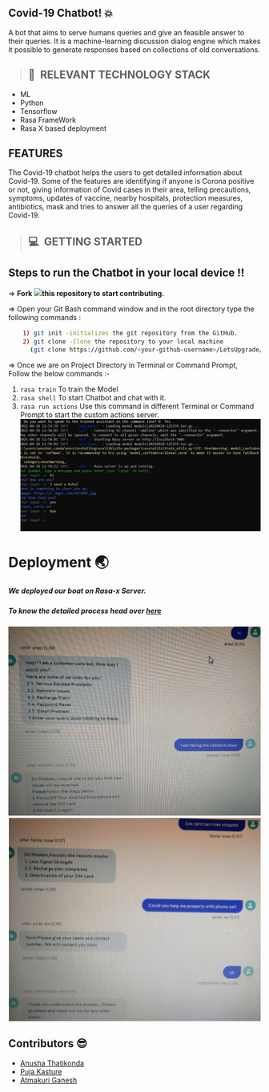 

## Covid-19 Chatbot! :boom:
A bot that aims to serve humans queries and give an feasible answer to their queries. It is a machine-learning discussion dialog engine which makes it possible to generate responses based on collections of old conversations.


>## 📂&nbsp; RELEVANT TECHNOLOGY STACK
* ML
* Python
* Tensorflow
* Rasa FrameWork
* Rasa X based deployment

## FEATURES
The Covid-19 chatbot helps the users to get detailed information about Covid-19. Some of the features are identifying if anyone is Corona positive or not, giving information of Covid cases in their area, telling precautions, symptoms, updates of vaccine, nearby hospitals, protection measures, antibiotics, mask and tries to answer all the queries of a user regarding Covid-19.

>## 💻&nbsp; GETTING STARTED

## Steps to run the Chatbot in your local device !!

=> **Fork <a href=https://github.com/LetsUpgrade/CHIT-CHAT><img src="https://img.icons8.com/ios/24/000000/code-fork.png"></a>this repository to start contributing.**

=> Open your Git Bash command window and in the root directory type the following commands :
```bash
    1) git init -initializes the git repository from the GitHub. 
    2) git clone -Clone the repository to your local machine
      (git clone https://github.com/<your-github-username>/LetsUpgrade/CHIT-CHAT.git)
```    
=> Once we are on Project Directory in Terminal or Command Prompt, Follow the below commands :-
1. `rasa train` To train the Model
2. `rasa shell` To start Chatbot and chat with it.
3. `rasa run actions` Use this command in different Terminal or Command Prompt to start the custom actions server.
![Local_server](https://github.com/anut123/Customercare-Chatbot/blob/main/Images/Local_server.png)
# Deployment :earth_asia:
##### We deployed our boat on Rasa-x Server.
##### To know the detailed process head over [here](https://github.com/LetsUpgrade/CHIT-CHAT/blob/master/Deployment%20Steps.docx)
![Global_Server](https://github.com/anut123/Customercare-Chatbot/blob/main/Images/Global_server.png)
![Global_Server 1](https://github.com/anut123/Customercare-Chatbot/blob/main/Images/Global%20server%201.png)


## Contributors :sunglasses:
* [Anusha Thatikonda](https://github.com/anut123)
* [Puja Kasture](https://github.com/puja-kasture)
* [Atmakuri Ganesh](https://github.com/atmakuriganesh)



